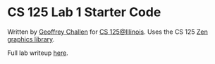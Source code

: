 # CS 125 Lab 1 Starter Code

Written by [Geoffrey Challen](http://bluegroup.systems/people/gwa) for [CS
125@Illinois](https://cs125.cs.illinois.edu). Uses the CS 125 [Zen graphics
library](https://github.com/cs125-illinois/zen).

Full lab writeup [here](https://cs125.cs.illinois.edu/lab/1/#zen).
